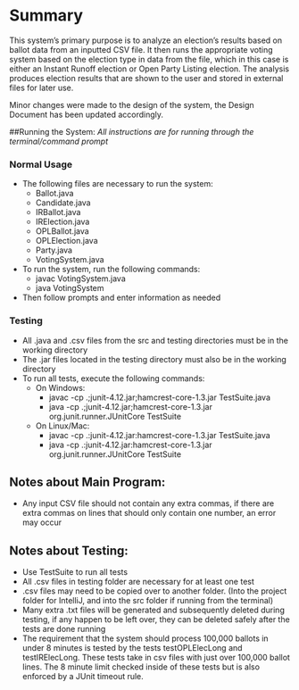 # Summary
This system’s primary purpose is to analyze an election’s results based on ballot data from an inputted CSV file. It then runs the appropriate voting system based on the election type in data from the file, which in this case is either an Instant Runoff election or Open Party Listing election. The analysis produces election results that are shown to the user and stored in external files for later use.

Minor changes were made to the design of the system, the Design Document has been updated accordingly.

##Running the System:
*All instructions are for running through the terminal/command prompt*
### Normal Usage
- The following files are necessary to run the system:
  - Ballot.java
  - Candidate.java
  - IRBallot.java
  - IRElection.java
  - OPLBallot.java
  - OPLElection.java
  - Party.java
  - VotingSystem.java
- To run the system, run the following commands:
  - javac VotingSystem.java
  - java VotingSystem
- Then follow prompts and enter information as needed

### Testing
- All .java and .csv files from the src and testing directories must be in the working directory
- The .jar files located in the testing directory must also be in the working directory
- To run all tests, execute the following commands:
  - On Windows:
    - javac -cp .;junit-4.12.jar;hamcrest-core-1.3.jar TestSuite.java
    - java -cp .;junit-4.12.jar;hamcrest-core-1.3.jar org.junit.runner.JUnitCore TestSuite
  - On Linux/Mac:
    - javac -cp .:junit-4.12.jar:hamcrest-core-1.3.jar TestSuite.java
    - java -cp .:junit-4.12.jar:hamcrest-core-1.3.jar org.junit.runner.JUnitCore TestSuite

## Notes about Main Program:
+ Any input CSV file should not contain any extra commas, if there are extra commas on lines that should only contain one number, an error may occur

## Notes about Testing:
+ Use TestSuite to run all tests
+ All .csv files in testing folder are necessary for at least one test
+ .csv files may need to be copied over to another folder. (Into the project folder for IntelliJ, and into the src folder if running from the terminal)
+ Many extra .txt files will be generated and subsequently deleted during testing, if any happen to be left over, they can be deleted safely after the tests are done running
+ The requirement that the system should process 100,000 ballots in under 8 minutes is tested by the tests testOPLElecLong and testIRElecLong. These tests take in csv files with just over 100,000 ballot lines. The 8 minute limit checked inside of these tests but is also enforced by a JUnit timeout rule.
